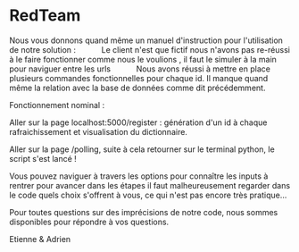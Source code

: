 # RedTeam

Nous vous donnons quand même un manuel d'instruction pour l'utilisation de notre solution :
      Le client n'est que fictif nous n'avons pas re-réussi à le faire fonctionner comme nous le voulions , il faut le simuler à la main pour naviguer entre les urls
      Nous avons réussi à mettre en place plusieurs commandes fonctionnelles pour chaque id. Il manque quand même la relation avec la base de données comme dit précédemment.

Fonctionnement nominal :

Aller sur la page localhost:5000/register : génération d'un id à chaque rafraichissement et visualisation du dictionnaire.

Aller sur la page /polling, suite à cela retourner sur le terminal python, le script s'est lancé !

Vous pouvez naviguer à travers les options pour connaître les inputs à rentrer pour avancer dans les étapes il faut malheureusement regarder dans le code quels choix s'offrent à vous, ce qui n'est pas encore très pratique...

Pour toutes questions sur des imprécisions de notre code, nous sommes disponibles pour répondre à vos questions.


Etienne & Adrien
